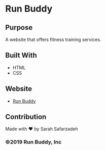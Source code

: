 # Run Buddy

## Purpose
A website that offers fitness training services.

## Built With
* HTML
* CSS

## Website
* [Run Buddy](https://sarah-safarzadeh.github.io/run-buddy/)

## Contribution
Made with ❤️ by Sarah Safarzadeh

### ©️2019 Run Buddy, Inc
